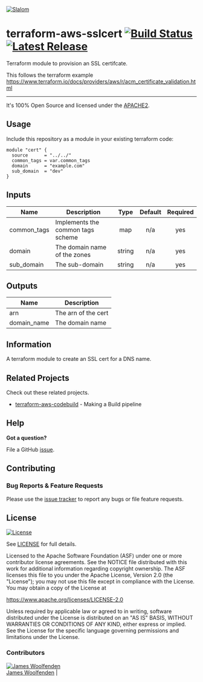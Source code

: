 [![Slalom][logo]](https://slalom.com)

# terraform-aws-sslcert [![Build Status](https://api.travis-ci.com/JamesWoolfenden/terraform-aws-sslcert.svg?branch=master)](https://travis-ci.com/JamesWoolfenden/terraform-aws-sslcert) [![Latest Release](https://img.shields.io/github/release/JamesWoolfenden/terraform-aws-sslcert.svg)](https://github.com/JamesWoolfenden/terraform-aws-sslcert/releases/latest)

Terraform module to provision an SSL certifcate.

This follows the terraform example <https://www.terraform.io/docs/providers/aws/r/acm_certificate_validation.html>

---
It's 100% Open Source and licensed under the [APACHE2](LICENSE).

## Usage

Include this repository as a module in your existing terraform code:

```hcl
module "cert" {
  source      = "../../"
  common_tags = var.common_tags
  domain      = "example.com"
  sub_domain  = "dev"
}
```

<!-- BEGINNING OF PRE-COMMIT-TERRAFORM DOCS HOOK -->
## Inputs

| Name | Description | Type | Default | Required |
|------|-------------|:----:|:-----:|:-----:|
| common\_tags | Implements the common tags scheme | map | n/a | yes |
| domain | The domain name of the zones | string | n/a | yes |
| sub\_domain | The sub-domain | string | n/a | yes |

## Outputs

| Name | Description |
|------|-------------|
| arn | The arn of the cert |
| domain\_name | The domain name |

<!-- END OF PRE-COMMIT-TERRAFORM DOCS HOOK -->
## Information

A terraform module to create an SSL cert for a DNS name.

## Related Projects

Check out these related projects.

- [terraform-aws-codebuild](https://github.com/jameswoolfenden/terraform-aws-codebuild) - Making a Build pipeline

## Help

**Got a question?**

File a GitHub [issue](https://github.com/jameswoolfenden/terraform-aws-sslcert/issues).

## Contributing

### Bug Reports & Feature Requests

Please use the [issue tracker](https://github.com/jameswoolfenden/terraform-aws-sslcert/issues) to report any bugs or file feature requests.

## License

[![License](https://img.shields.io/badge/License-Apache%202.0-blue.svg)](https://opensource.org/licenses/Apache-2.0)

See [LICENSE](LICENSE) for full details.

Licensed to the Apache Software Foundation (ASF) under one
or more contributor license agreements.  See the NOTICE file
distributed with this work for additional information
regarding copyright ownership.  The ASF licenses this file
to you under the Apache License, Version 2.0 (the
"License"); you may not use this file except in compliance
with the License.  You may obtain a copy of the License at

<https://www.apache.org/licenses/LICENSE-2.0>

Unless required by applicable law or agreed to in writing,
software distributed under the License is distributed on an
"AS IS" BASIS, WITHOUT WARRANTIES OR CONDITIONS OF ANY
KIND, either express or implied.  See the License for the
specific language governing permissions and limitations
under the License.

### Contributors

  [![James Woolfenden][jameswoolfenden_avatar]][jameswoolfenden_homepage]<br/>[James Woolfenden][jameswoolfenden_homepage] |

  [jameswoolfenden_homepage]: https://github.com/jameswoolfenden
  [jameswoolfenden_avatar]: https://github.com/jameswoolfenden.png?size=150

[logo]: https://gist.githubusercontent.com/JamesWoolfenden/5c457434351e9fe732ca22b78fdd7d5e/raw/15933294ae2b00f5dba6557d2be88f4b4da21201/slalom-logo.png
[website]: https://slalom.com
[github]: https://github.com/jameswoolfenden
[linkedin]: https://www.linkedin.com/company/slalom-consulting/
[twitter]: https://twitter.com/Slalom

[share_twitter]: https://twitter.com/intent/tweet/?text=terraform-aws-sslcert&url=https://github.com/jameswoolfenden/terraform-aws-sslcert
[share_linkedin]: https://www.linkedin.com/shareArticle?mini=true&title=terraform-aws-sslcert&url=https://github.com/jameswoolfenden/terraform-aws-sslcert
[share_reddit]: https://reddit.com/submit/?url=https://github.com/jameswoolfenden/terraform-aws-sslcert
[share_facebook]: https://facebook.com/sharer/sharer.php?u=https://github.com/jameswoolfenden/terraform-aws-sslcert
[share_email]: mailto:?subject=terraform-aws-sslcert&body=https://github.com/jameswoolfenden/terraform-aws-sslcert
